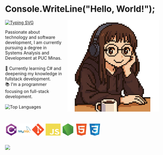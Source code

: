 # Console.WriteLine("Hello, World!");

<p float="left">
  <a href="https://git.io/typing-svg">
     <img src="https://readme-typing-svg.demolab.com?font=Fira+Code&pause=1000&color=F74C6AFF&random=false&width=499&height=40&lines=Hey%2F+I'm+Ma%C3%ADra.+I'm+into+computer+stuff." alt="Typing SVG" />
  </a>

   <img src="https://github.com/mairamendes/mairamendes/blob/main/pixelart%20(1).png" width="300" align="right" style="margin-left: 15px;">

   <p float="left">
      Passionate about technology and software development, I am currently pursuing a degree in Systems Analysis and Development at PUC Minas.<br><br>
        🔧 Currently learning C# and deepening my knowledge in fullstack development.<br>
        📚 I'm a programmer focusing on full-stack development.
         <br>
        <br>
        <img src="https://github-readme-stats.vercel.app/api/top-langs/?username=mairamendes&layout=compact&theme=dracula" alt="Top Languages">
        <br>
    </p>

##

<div style="display: inline_block"><br>
  <img align="center" alt="Csharp" height="40" width="40" src="https://raw.githubusercontent.com/devicons/devicon/master/icons/csharp/csharp-original.svg">
  <img align="center" alt="MySQL" height="40" width="40" src="https://github.com/devicons/devicon/blob/master/icons/mysql/mysql-original-wordmark.svg">
  <img align="center" alt="Git" height="40" width="40" src="https://raw.githubusercontent.com/devicons/devicon/master/icons/git/git-original.svg">
  <img align="center" alt="Javascript" height="40" width="50" src="https://raw.githubusercontent.com/devicons/devicon/master/icons/javascript/javascript-plain.svg">
  <img align="center" alt="Node.js" height="40" width="40" src="https://raw.githubusercontent.com/devicons/devicon/master/icons/nodejs/nodejs-original.svg">
  <img align="center" alt="HTML" height="40" width="40" src="https://raw.githubusercontent.com/devicons/devicon/master/icons/html5/html5-original.svg">
  <img align="center" alt="CSS" height="40" width="40" src="https://raw.githubusercontent.com/devicons/devicon/master/icons/css3/css3-original.svg">
</div>  

##

<div>
  <a href="https://www.linkedin.com/in/mairamndes/" target="_blank"><img src="https://img.shields.io/badge/-LinkedIn-%230077B5?style=for-the-badge&logo=linkedin&logoColor=white" target="_blank"></a> 
</div>

